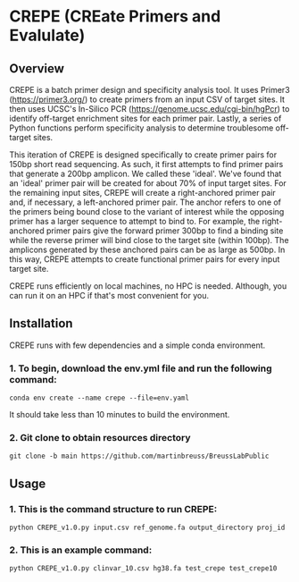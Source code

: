 # CREPE (CREate Primers and Evalulate)

## Overview

CREPE is a batch primer design and specificity analysis tool. It uses Primer3 (https://primer3.org/) to create primers from an input CSV of target sites. It then uses UCSC's In-Silico PCR (https://genome.ucsc.edu/cgi-bin/hgPcr) to identify off-target enrichment sites for each primer pair. Lastly, a series of Python functions perform specificity analysis to determine troublesome off-target sites. 

This iteration of CREPE is designed specifically to create primer pairs for 150bp short read sequencing. As such, it first attempts to find primer pairs that generate a 200bp amplicon. We called these 'ideal'. We've found that an 'ideal' primer pair will be created for about 70% of input target sites. For the remaining input sites, CREPE will create a right-anchored primer pair and, if necessary, a left-anchored primer pair. The anchor refers to one of the primers being bound close to the variant of interest while the opposing primer has a larger sequence to attempt to bind to. For example, the right-anchored primer pairs give the forward primer 300bp to find a binding site while the reverse primer will bind close to the target site (within 100bp). The amplicons generated by these anchored pairs can be as large as 500bp. In this way, CREPE attempts to create functional primer pairs for every input target site. 

CREPE runs efficiently on local machines, no HPC is needed. Although, you can run it on an HPC if that's most convenient for you. 

## Installation

CREPE runs with few dependencies and a simple conda environment.

### 1. To begin, download the env.yml file and run the following command:

    conda env create --name crepe --file=env.yaml

It should take less than 10 minutes to build the environment.

### 2. Git clone to obtain resources directory

    git clone -b main https://github.com/martinbreuss/BreussLabPublic

## Usage

### 1. This is the command structure to run CREPE:

    python CREPE_v1.0.py input.csv ref_genome.fa output_directory proj_id

### 2. This is an example command:

    python CREPE_v1.0.py clinvar_10.csv hg38.fa test_crepe test_crepe10

